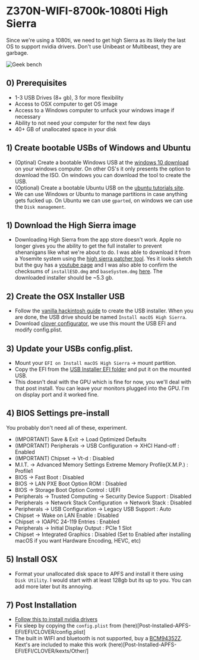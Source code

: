 # Z370N-WIFI-8700k-1080ti High Sierra

 Since we're using a 1080ti, we need to get high Sierra as its likely the last OS to support nvidia drivers. Don't use Unibeast or Multibeast, they are garbage.
 
 ![Geek bench](https://i.imgur.com/n8BPGLl.png)
 
## 0) Prerequisites
- 1-3 USB Drives (8+ gb), 3 for more flexibility
- Access to OSX computer to get OS image
- Access to a Windows computer to unfuck your windows image if necessary
- Ability to not need your computer for the next few days
- 40+ GB of unallocated space in your disk

## 1) Create bootable USBs of Windows and Ubuntu
- (Optinal) Create a bootable Windows USB at the [windows 10 download](https://www.microsoft.com/en-us/software-download/windows10ISO) on your windows computer. On other OS's it only presents the option to download the ISO. On windows you can download the tool to create the USB.
- (Optional) Create a bootable Ubuntu USB  on the [ubuntu tutorials site](https://tutorials.ubuntu.com/tutorial/tutorial-create-a-usb-stick-on-windows#0).
- We can use Windows or Ubuntu to manage partitions in case anything gets fucked up. On Ubuntu we can use `gparted`, on windows we can use the `Disk management`.

## 1) Download the High Sierra image
- Downloading High Sierra from the app store doesn't work. Apple no longer gives you the ability to get the full installer to prevent shenanigans like what we're about to do. I was able to download it from a Yosemite system using the [high sierra patcher tool](http://dosdude1.com/highsierra/). Yes it looks sketch but the guy has a [youtube page](https://www.youtube.com/watch?v=tZ6TomIhqcY) and I was also able to confirm the checksums of `installESD.dmg` and `baseSystem.dmg` [here](https://github.com/notpeter/apple-installer-checksums). The downloaded installer should be ~5.3 gb.
 
## 2) Create the OSX Installer USB
- Follow the [vanilla hackintosh guide](https://hackintosh.gitbook.io/-r-hackintosh-vanilla-desktop-guide/building-the-usb-installer) to create the USB installer. When you are done, the USB drive should be named `Install macOS High Sierra`.
- Download [clover configurator](https://mackie100projects.altervista.org/download-clover-configurator/), we use this mount the USB EFI and modify config.plist.

## 3) Update your USBs config.plist.	
- Mount your `EFI on Install macOS High Sierra` -> mount partition.
- Copy the EFI from the [USB Installer EFI folder](USB-Installer-EFI) and put it on the mounted USB.
- This doesn't deal with the GPU which is fine for now, you we'll deal with that post install. You can leave your monitors plugged into the GPU. I'm on display port and it worked fine.

## 4) BIOS Settings pre-install
You probably don't need all of these, experiment.
- (IMPORTANT) Save & Exit → Load Optimized Defaults
- (IMPORTANT) Peripherals → USB Configuration → XHCI Hand-off : Enabled
- (IMPORTANT) Chipset → Vt-d : Disabled
- M.I.T. → Advanced Memory Settings  Extreme Memory Profile(X.M.P.) : Profile1
- BIOS → Fast Boot : Disabled
- BIOS → LAN PXE Boot Option ROM : Disabled
- BIOS → Storage Boot Option Control : UEFI
- Peripherals → Trusted Computing → Security Device Support : Disabled
- Peripherals → Network Stack Configuration → Network Stack : Disabled
- Peripherals → USB Configuration → Legacy USB Support : Auto
- Chipset → Wake on LAN Enable : Disabled
- Chipset → IOAPIC 24-119 Entries : Enabled
- Peripherals → Initial Display Output : PCIe 1 Slot
- Chipset → Integrated Graphics : Disabled (Set to Enabled after installing macOS if you want Hardware Encoding, HEVC, etc)

## 5) Install OSX
- Format your unallocated disk space to APFS and install it there using `Disk Utility`. I would start with at least 128gb but its up to you. You can add more later but its annoying.


## 7) Post Installation
- [Follow this to install nvidia drivers](https://hackintosher.com/guides/properly-install-nvidia-drivers-high-sierra-10-13/)
- Fix sleep by copying the `config.plist` from (here)[Post-Installed-APFS-EFI/EFI/CLOVER/config.plist]
- The built in WIFI and bluetooth is not supported, buy a [BCM94352Z](https://www.ebay.com/itm/New-BCM94352Z-AC-WIFI-BT-WLAN-CARD-For-LENOVO-N50-70-B50-70-Y40-70-B40-80-Touch/272100347722). Kext's are included to make this work (here)[Post-Installed-APFS-EFI/EFI/CLOVER/kexts/Other/]


## 
